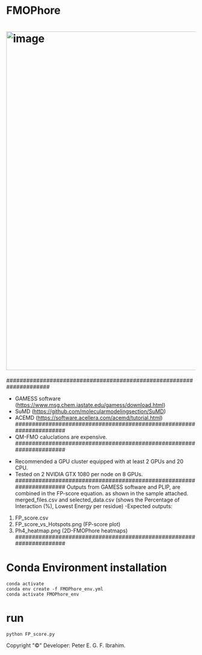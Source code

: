 # FMOPhore

# <img width="900" alt="image" align="center" src="https://github.com/user-attachments/assets/4a3fbc8c-fd40-4b96-a621-dd14d669c0a3">


#####################################################################
<!-- System requirments: -->
- GAMESS software (https://www.msg.chem.iastate.edu/gamess/download.html)
- SuMD (https://github.com/molecularmodelingsection/SuMD)
- ACEMD (https://software.acellera.com/acemd/tutorial.html)
#####################################################################
- QM-FMO caluclations are expensive.
#####################################################################
<!-- Hardware recommended and tested: -->
- Recommended a GPU cluster equipped with at least 2 GPUs and 20 CPU.
- Tested on 2 NVIDIA GTX 1080 per node on 8 GPUs.
#####################################################################
Outputs from GAMESS software and PLIP, are combined in the FP-score equation.
 as shown in the sample attached. 
 merged_files.csv and selected_data.csv (shows the Percentage of Interaction (%), Lowest Energy per residue)
-Expected outputs:
 1. FP_score.csv 
 2. FP_score_vs_Hotspots.png (FP-score plot)
 3. Ph4_heatmap.png (2D-FMOPhore heatmaps)
#####################################################################
# Conda Environment installation
	conda activate
	conda env create -f FMOPhore_env.yml
	conda activate FMOPhore_env
# run
	python FP_score.py

Copyright "©" Developer: Peter E. G. F. Ibrahim.

